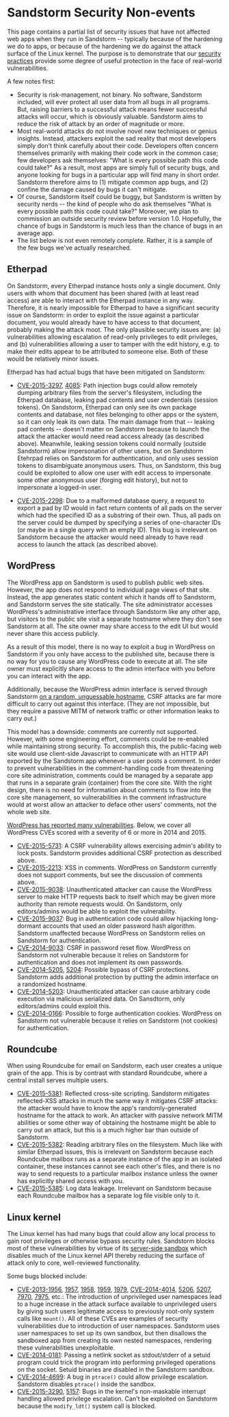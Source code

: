 # Sandstorm Security Non-events

This page contains a partial list of security issues that have not affected web apps when they run in Sandstorm -- typically because of the hardening we do to apps, or because of the hardening we do against the attack surface of the Linux kernel. The purpose is to demonstrate that our [security practices](security-practices) provide some degree of useful protection in the face of real-world vulnerabilities.

A few notes first:

* Security is risk-management, not binary. No software, Sandstorm included, will ever protect all user data from all bugs in all programs. But, raising barriers to a successful attack means fewer successful attacks will occur, which is obviously valuable. Sandstorm aims to reduce the risk of attack by an order of magnitude or more.
* Most real-world attacks do not involve novel new techniques or genius insights. Instead, attackers exploit the sad reality that most developers simply don't think carefully about their code. Developers often concern themselves primarily with making their code work in the common case; few developers ask themselves: "What is every possible path this code could take?" As a result, most apps are simply full of security bugs, and anyone looking for bugs in a particular app will find many in short order. Sandstorm therefore aims to (1) mitigate common app bugs, and (2) confine the damage caused by bugs it can't mitigate.
* Of course, Sandstorm itself could be buggy, but Sandstorm is written by security nerds -- the kind of people who do ask themselves "What is every possible path this code could take?" Moreover, we plan to commission an outside security review before version 1.0. Hopefully, the chance of bugs in Sandstorm is much less than the chance of bugs in an average app.
* The list below is not even remotely complete. Rather, it is a sample of the few bugs we've actually researched.

## Etherpad

On Sandstorm, every Etherpad instance hosts only a single document. Only users with whom that document has been shared (with at least read access) are able to interact with the Etherpad instance in any way. Therefore, it is nearly impossible for Etherpad to have a significant security issue on Sandstorm: in order to exploit the issue against a particular document, you would already have to have access to that document, probably making the attack moot. The only plausible security issues are: (a) vulnerabilities allowing escalation of read-only privileges to edit privileges, and (b) vulnerabilities allowing a user to tamper with the edit history, e.g. to make their edits appear to be attributed to someone else. Both of these would be relatively minor issues.

Etherpad has had actual bugs that have been mitigated on Sandstorm:

* [CVE-2015-3297](http://www.openwall.com/lists/oss-security/2015/04/12/1), [4085](http://www.openwall.com/lists/oss-security/2015/05/26/3): Path injection bugs could allow remotely dumping arbitrary files from the server's filesystem, including the Etherpad database, leaking pad contents and user credentials (session tokens). On Sandstorm, Etherpad can only see its own package contents and database, not files belonging to other apps or the system, so it can only leak its own data. The main damage from that -- leaking pad contents -- doesn't matter on Sandstorm because to launch the attack the attacker would need read access already (as described above). Meanwhile, leaking session tokens could normally (outside Sandstorm) allow impersonation of other users, but on Sandstorm Etehrpad relies on Sandstorm for authentication, and only uses session tokens to disambiguate anonymous users. Thus, on Sandstorm, this bug could be exploited to allow one user with edit access to impersonate some other anonymous user (forging edit history), but not to impersonate a logged-in user.

* [CVE-2015-2298](http://www.openwall.com/lists/oss-security/2015/03/15/3): Due to a malformed database query, a request to export a pad by ID would in fact return contents of all pads on the server which had the specified ID as a substring of their own. Thus, all pads on the server could be dumped by specifying a series of one-character IDs (or maybe in a single query with an empty ID). This bug is irrelevant on Sandstorm because the attacker would need already to have read access to launch the attack (as described above).

## WordPress

The WordPress app on Sandstorm is used to publish public web sites. However, the app does not respond to individual page views of that site. Instead, the app generates static content which it hands off to Sandstorm, and Sandstorm serves the site statically. The site administrator accesses WordPress's administrative interface through Sandstorm like any other app, but visitors to the public site visit a separate hostname where they don't see Sandstorm at all. The site owner may share access to the edit UI but would never share this access publicly.

As a result of this model, there is no way to exploit a bug in WordPress on Sandstorm if you only have access to the published site, because there is no way for you to cause any WordPress code to execute at all. The site owner must explicitly share access to the admin interface with you before you can interact with the app.

Additionally, because the WordPress admin interface is served through Sandstorm [on a random, unguessable hostname](security-practices.md#client-sandboxing), CSRF attacks are far more difficult to carry out against this interface. (They are not impossible, but they require a passive MITM of network traffic or other information leaks to carry out.)

This model has a downside: comments are currently not supported. However, with some engineering effort, comments could be re-enabled while maintaining strong security. To accomplish this, the public-facing web site would use client-side Javascript to communicate with an HTTP API exported by the Sandstorm app whenever a user posts a comment. In order to prevent vulnerabilities in the comment-handling code from threatening core site administration, comments could be managed by a separate app that runs in a separate grain (container) from the core site. With the right design, there is no need for information about comments to flow into the core site management, so vulnerabilities in the comment infrastructure would at worst allow an attacker to deface other users' comments, not the whole web site.

[WordPress has reported many vulnerabilities](http://www.cvedetails.com/vulnerability-list/vendor_id-2337/product_id-4096/). Below, we cover all WordPress CVEs scored with a severity of 6 or more in 2014 and 2015.

* [CVE-2015-5731](http://www.cvedetails.com/cve/CVE-2015-5731/): A CSRF vulnerability allows exercising admin's ability to lock posts. Sandstorm provides additional CSRF protection as described above.
* [CVE-2015-2213](http://www.cvedetails.com/cve/CVE-2015-2213/): XSS in comments. WordPress on Sandstorm currently does not support comments, but see the discussion of comments above.
* [CVE-2015-9038](http://www.cvedetails.com/cve/CVE-2014-9038/): Unauthenticated attacker can cause the WordPress server to make HTTP requests back to itself which may be given more authority than remote requests would. On Sandstorm, only editors/admins would be able to exploit the vulnerability.
* [CVE-2015-9037](http://www.cvedetails.com/cve/CVE-2014-9037/): Bug in authentication code could allow hijacking long-dormant accounts that used an older password hash algorithm. Sandstorm unaffected because WordPress on Sandstorm relies on Sandstorm for authentication.
* [CVE-2014-9033](http://www.cvedetails.com/cve/CVE-2014-9033/): CSRF in password reset flow. WordPress on Sandstorm not vulnerable because it relies on Sandstorm for authentication and does not implement its own passwords.
* [CVE-2014-5205](http://www.cvedetails.com/cve/CVE-2014-5205/), [5204](http://www.cvedetails.com/cve/CVE-2014-5204/): Possible bypass of CSRF protections. Sandstorm adds additional protection by putting the admin interface on a randomized hostname.
* [CVE-2014-5203](http://www.cvedetails.com/cve/CVE-2014-5203/): Unauthenticated attacker can cause arbitrary code execution via malicious serialized data. On Sansdtorm, only editors/admins could exploit this.
* [CVE-2014-0166](http://www.cvedetails.com/cve/CVE-2014-0166/): Possible to forge authentication cookies. WordPress on Sandstorm not vulnerable because it relies on Sandstorm (not cookies) for authentication.

## Roundcube

When using Roundcube for email on Sandstorm, each user creates a unique grain of the app. This is by contrast with standard Roundcube, where a central install serves multiple users.

* [CVE-2015-5381](https://security-tracker.debian.org/tracker/CVE-2015-5381): Reflected cross-site scripting. Sandstorm mitigates reflected-XSS attacks in much the same way it mitigates CSRF attacks: the attacker would have to know the app's randomly-generated hostname for the attack to work. An attacker with passive network MITM abilities or some other way of obtaining the hostname might be able to carry out an attack, but this is a much higher bar than outside of Sandstorm.
* [CVE-2015-5382](https://security-tracker.debian.org/tracker/CVE-2015-5382): Reading arbitrary files on the filesystem. Much like with similar Etherpad issues, this is irrelevant on Sandstorm because each Roundcube mailbox runs as a separate instance of the app in an isolated container, these instances cannot see each other's files, and there is no way to send requests to a particular mailbox instance unless the owner has explicitly shared access with you.
* [CVE-2015-5385](https://security-tracker.debian.org/tracker/CVE-2015-5383): Log data leakage. Irrelevant on Sandstorm because each Roundcube mailbox has a separate log file visible only to it.

## Linux kernel

The Linux kernel has had many bugs that could allow any local process to gain root privileges or otherwise bypass security rules. Sandstorm blocks most of these vulnerabilities by virtue of its [server-side sandbox](security-practices.md#server-sandboxing) which disables much of the Linux kernel API thereby reducing the surface of attack only to core, well-reviewed functionality.

Some bugs blocked include:

* [CVE-2013-1956](https://cve.mitre.org/cgi-bin/cvename.cgi?name=CVE-2013-1956), [1957](https://cve.mitre.org/cgi-bin/cvename.cgi?name=CVE-2013-1957), [1958](https://cve.mitre.org/cgi-bin/cvename.cgi?name=CVE-2013-1958), [1959](https://cve.mitre.org/cgi-bin/cvename.cgi?name=CVE-2013-1959), [1979](https://cve.mitre.org/cgi-bin/cvename.cgi?name=CVE-2013-1979), [CVE-2014-4014](https://cve.mitre.org/cgi-bin/cvename.cgi?name=CVE-2014-4014), [5206](https://cve.mitre.org/cgi-bin/cvename.cgi?name=CVE-2014-5206), [5207](https://cve.mitre.org/cgi-bin/cvename.cgi?name=CVE-2014-5207), [7970](https://cve.mitre.org/cgi-bin/cvename.cgi?name=CVE-2014-7970), [7975](https://cve.mitre.org/cgi-bin/cvename.cgi?name=CVE-2014-7975), etc.: The introduction of unprivileged user namespaces lead to a huge increase in the attack surface available to unprivileged users by giving such users legitimate access to previously root-only system calls like `mount()`. All of these CVEs are examples of security vulnerabilities due to introduction of user namespaces. Sandstorm uses user namespaces to set up its own sandbox, but then disallows the sandboxed app from creating its own nested namespaces, rendering these vulnerabilities unexploitable.
* [CVE-2014-0181](https://cve.mitre.org/cgi-bin/cvename.cgi?name=CVE-2014-0181): Passing a netlink socket as stdout/stderr of a setuid program could trick the program into performing privileged operations on the socket. Setuid binaries are disabled in the Sandstorm sandbox.
* [CVE-2014-4699](https://cve.mitre.org/cgi-bin/cvename.cgi?name=CVE-2014-4699): A bug in `ptrace()` could allow privilege escalation. Sandstorm disables `ptrace()` inside the sandbox.
* [CVE-2015-3290](https://cve.mitre.org/cgi-bin/cvename.cgi?name=CVE-2015-3290), [5157](https://cve.mitre.org/cgi-bin/cvename.cgi?name=CVE-2015-5157): Bugs in the kernel's non-maskable interrupt handling allowed privilege escalation. Can't be exploited on Sandstorm because the `modify_ldt()` system call is blocked.
